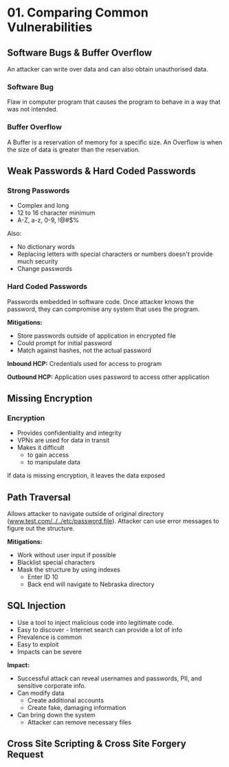 # 01. Comparing Common Vulnerabilities

## Software Bugs & Buffer Overflow

An attacker can write over data and can also obtain unauthorised data.

### Software Bug

Flaw in computer program that causes the program to behave in a way that was not intended.

### Buffer Overflow

A Buffer is a reservation of memory for a specific size.
An Overflow is when the size of data is greater than the reservation.

## Weak Passwords & Hard Coded Passwords

### Strong Passwords

* Complex and long
* 12 to 16 character minimum
* A-Z, a-z, 0-9, !@#$%

Also:

* No dictionary words
* Replacing letters with special characters or numbers doesn't provide much security
* Change passwords

### Hard Coded Passwords

Passwords embedded in software code. Once attacker knows the password, they can compromise any system that uses the program.

**Mitigations:**
* Store passwords outside of application in encrypted file
* Could prompt for initial password
* Match against hashes, not the actual password

**Inbound HCP:** Credentials used for access to program

**Outbound HCP:** Application uses password to access other application

## Missing Encryption

### Encryption

* Provides confidentiality and integrity
* VPNs are used for data in transit
* Makes it difficult
  * to gain access
  * to manipulate data

If data is missing encryption, it leaves the data exposed

## Path Traversal

Allows attacker to navigate outside of original directory (www.test.com/../../etc/password.file). Attacker can use error messages to figure out the structure.

**Mitigations:**
* Work without user input if possible
* Blacklist special characters
* Mask the structure by using indexes
  * Enter ID 10
  * Back end will navigate to Nebraska directory

## SQL Injection

* Use a tool to inject malicious code into legitimate code.
* Easy to discover - Internet search can provide a lot of info
* Prevalence is common
* Easy to exploit
* Impacts can be severe

**Impact:**
* Successful attack can reveal usernames and passwords, PII, and sensitive corporate info.
* Can modify data
  * Create additional accounts
  * Create fake, damaging information
* Can bring down the system
  * Attacker can remove necessary files

## Cross Site Scripting & Cross Site Forgery Request
